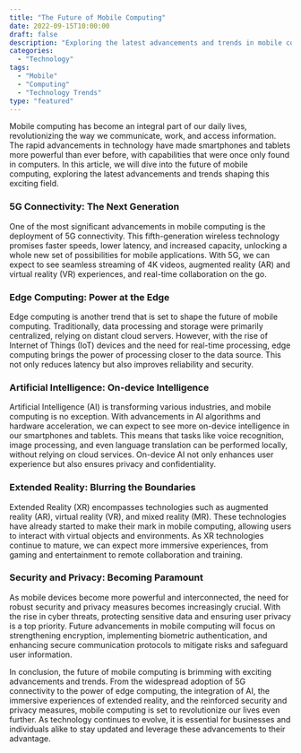 ```yaml
---
title: "The Future of Mobile Computing"
date: 2022-09-15T10:00:00
draft: false
description: "Exploring the latest advancements and trends in mobile computing technology."
categories:
  - "Technology"
tags:
  - "Mobile"
  - "Computing"
  - "Technology Trends"
type: "featured"
---
```


Mobile computing has become an integral part of our daily lives, revolutionizing the way we communicate, work, and access information. The rapid advancements in technology have made smartphones and tablets more powerful than ever before, with capabilities that were once only found in computers. In this article, we will dive into the future of mobile computing, exploring the latest advancements and trends shaping this exciting field.

### 5G Connectivity: The Next Generation

One of the most significant advancements in mobile computing is the deployment of 5G connectivity. This fifth-generation wireless technology promises faster speeds, lower latency, and increased capacity, unlocking a whole new set of possibilities for mobile applications. With 5G, we can expect to see seamless streaming of 4K videos, augmented reality (AR) and virtual reality (VR) experiences, and real-time collaboration on the go.

### Edge Computing: Power at the Edge

Edge computing is another trend that is set to shape the future of mobile computing. Traditionally, data processing and storage were primarily centralized, relying on distant cloud servers. However, with the rise of Internet of Things (IoT) devices and the need for real-time processing, edge computing brings the power of processing closer to the data source. This not only reduces latency but also improves reliability and security.

### Artificial Intelligence: On-device Intelligence

Artificial Intelligence (AI) is transforming various industries, and mobile computing is no exception. With advancements in AI algorithms and hardware acceleration, we can expect to see more on-device intelligence in our smartphones and tablets. This means that tasks like voice recognition, image processing, and even language translation can be performed locally, without relying on cloud services. On-device AI not only enhances user experience but also ensures privacy and confidentiality.

### Extended Reality: Blurring the Boundaries

Extended Reality (XR) encompasses technologies such as augmented reality (AR), virtual reality (VR), and mixed reality (MR). These technologies have already started to make their mark in mobile computing, allowing users to interact with virtual objects and environments. As XR technologies continue to mature, we can expect more immersive experiences, from gaming and entertainment to remote collaboration and training.

### Security and Privacy: Becoming Paramount

As mobile devices become more powerful and interconnected, the need for robust security and privacy measures becomes increasingly crucial. With the rise in cyber threats, protecting sensitive data and ensuring user privacy is a top priority. Future advancements in mobile computing will focus on strengthening encryption, implementing biometric authentication, and enhancing secure communication protocols to mitigate risks and safeguard user information.

In conclusion, the future of mobile computing is brimming with exciting advancements and trends. From the widespread adoption of 5G connectivity to the power of edge computing, the integration of AI, the immersive experiences of extended reality, and the reinforced security and privacy measures, mobile computing is set to revolutionize our lives even further. As technology continues to evolve, it is essential for businesses and individuals alike to stay updated and leverage these advancements to their advantage.
